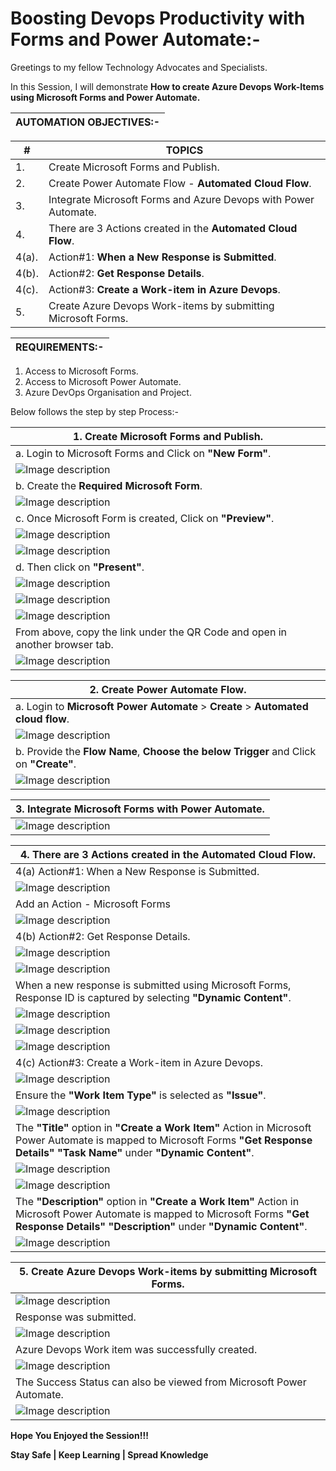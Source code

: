 # Boosting Devops Productivity with Forms and Power Automate:-
 
Greetings to my fellow Technology Advocates and Specialists.

In this Session, I will demonstrate __How to create Azure Devops Work-Items using Microsoft Forms and Power Automate.__

| __AUTOMATION OBJECTIVES:-__ |
| --------- |

| __#__ | __TOPICS__ |
| --------- | --------- |
| 1. | Create Microsoft Forms and Publish. |
| 2. | Create Power Automate Flow - __Automated Cloud Flow__. |
| 3. | Integrate Microsoft Forms and Azure Devops with Power Automate. |
| 4. | There are 3 Actions created in the __Automated Cloud Flow__. |
| 4(a). | Action#1: __When a New Response is Submitted__. |
| 4(b). | Action#2: __Get Response Details__. |
| 4(c). | Action#3: __Create a Work-item in Azure Devops__. |
| 5. | Create Azure Devops Work-items by submitting Microsoft Forms. |

| __REQUIREMENTS:-__ |
| --------- |

1. Access to Microsoft Forms.
2. Access to Microsoft Power Automate.
3. Azure DevOps Organisation and Project.

Below follows the step by step Process:-

| __1. Create Microsoft Forms and Publish__. |
| --------- |
| a. Login to Microsoft Forms and Click on __"New Form"__. |
| ![Image description](https://dev-to-uploads.s3.amazonaws.com/uploads/articles/wstj66oxhijjuiuwd6i5.jpg) |
| b. Create the __Required Microsoft Form__. |
| ![Image description](https://dev-to-uploads.s3.amazonaws.com/uploads/articles/jzyofzcmo9tfnidw7zul.jpg) |
| c. Once Microsoft Form is created, Click on __"Preview"__. |
| ![Image description](https://dev-to-uploads.s3.amazonaws.com/uploads/articles/nuhcr140xd45fmcibxbz.jpg) |
| ![Image description](https://dev-to-uploads.s3.amazonaws.com/uploads/articles/ex693mwdkg1s5uyadhdt.jpg) |
| d. Then click on __"Present"__. |
| ![Image description](https://dev-to-uploads.s3.amazonaws.com/uploads/articles/nuhcr140xd45fmcibxbz.jpg) |
| ![Image description](https://dev-to-uploads.s3.amazonaws.com/uploads/articles/7x1yzmlhg3cypsnop6z1.jpg) |
| ![Image description](https://dev-to-uploads.s3.amazonaws.com/uploads/articles/cc5mgs1ehstn4wkphslk.jpg) |
| From above, copy the link under the QR Code and open in another browser tab. |
| ![Image description](https://dev-to-uploads.s3.amazonaws.com/uploads/articles/ottav8pe7zc84s3r6khe.png) |

| __2. Create Power Automate Flow__. |
| --------- |
| a. Login to __Microsoft Power Automate__ > __Create__ > __Automated cloud flow__. |
| ![Image description](https://dev-to-uploads.s3.amazonaws.com/uploads/articles/s0fdjwww6x5ndtsq9qkr.jpg) |
| b. Provide the __Flow Name__, __Choose the below Trigger__ and Click on __"Create"__. |
| ![Image description](https://dev-to-uploads.s3.amazonaws.com/uploads/articles/yut2iqsxfebca4cvyrz7.jpg) |

| __3. Integrate Microsoft Forms with Power Automate.__ |  
| --------- |
| ![Image description](https://dev-to-uploads.s3.amazonaws.com/uploads/articles/apezmcindwaxp8q3zxvb.jpg) |

| __4. There are 3 Actions created in the Automated Cloud Flow.__ |
| --------- |
| 4(a) Action#1: When a New Response is Submitted. |
| ![Image description](https://dev-to-uploads.s3.amazonaws.com/uploads/articles/ga1fyhyavph6o4mk4sg0.jpg) |
| Add an Action - Microsoft Forms |
| ![Image description](https://dev-to-uploads.s3.amazonaws.com/uploads/articles/lhv28c1xjh58oi26ni91.jpg) |
| 4(b) Action#2: Get Response Details.
| ![Image description](https://dev-to-uploads.s3.amazonaws.com/uploads/articles/2dxcap33e9x410c70ail.jpg) |
| ![Image description](https://dev-to-uploads.s3.amazonaws.com/uploads/articles/njkelnx9yp8qp0yq211s.jpg) |
| When a new response is submitted using Microsoft Forms, Response ID is captured by selecting __"Dynamic Content"__. |
| ![Image description](https://dev-to-uploads.s3.amazonaws.com/uploads/articles/5elshzdxh55b4hi2dzeu.jpg) |
| ![Image description](https://dev-to-uploads.s3.amazonaws.com/uploads/articles/y74ecic0roqjzr334hyq.jpg) |
| ![Image description](https://dev-to-uploads.s3.amazonaws.com/uploads/articles/lmpdkbyi0g1p7v7rfc0l.jpg) |
| 4(c) Action#3: Create a Work-item in Azure Devops. |
| ![Image description](https://dev-to-uploads.s3.amazonaws.com/uploads/articles/rupgkqft2em4rtc6ytv5.jpg) |
| Ensure the __"Work Item Type"__ is selected as __"Issue"__. |
| ![Image description](https://dev-to-uploads.s3.amazonaws.com/uploads/articles/umqxikkwjbzlh64fpcod.jpg) |
| The __"Title"__ option in __"Create a Work Item"__ Action in Microsoft Power Automate is mapped to Microsoft Forms __"Get Response Details"__ __"Task Name"__ under __"Dynamic Content"__. |
|![Image description](https://dev-to-uploads.s3.amazonaws.com/uploads/articles/rs1q4x44ku1n9zgar9vj.jpg) |
|![Image description](https://dev-to-uploads.s3.amazonaws.com/uploads/articles/jtqctif8b55zssto3tk4.jpg) |
| The __"Description"__ option in __"Create a Work Item"__ Action in Microsoft Power Automate is mapped to Microsoft Forms __"Get Response Details"__ __"Description"__ under __"Dynamic Content"__. |
|![Image description](https://dev-to-uploads.s3.amazonaws.com/uploads/articles/m7pr1jucc6rayjay75md.jpg) |

| __5. Create Azure Devops Work-items by submitting Microsoft Forms.__ |
| --------- |
| ![Image description](https://dev-to-uploads.s3.amazonaws.com/uploads/articles/0gf6a44360parw9do4bn.jpg) |
| Response was submitted. |
| ![Image description](https://dev-to-uploads.s3.amazonaws.com/uploads/articles/y3u5lbozgso56q8o77bl.jpg) |
| Azure Devops Work item was successfully created. |
| ![Image description](https://dev-to-uploads.s3.amazonaws.com/uploads/articles/z3gx6n2d0v1erz7to4ql.jpg) |
| The Success Status can also be viewed from Microsoft Power Automate. |
| ![Image description](https://dev-to-uploads.s3.amazonaws.com/uploads/articles/xc0p5luo0zhe0rwbnq8c.jpg) |

__Hope You Enjoyed the Session!!!__

__Stay Safe | Keep Learning | Spread Knowledge__
